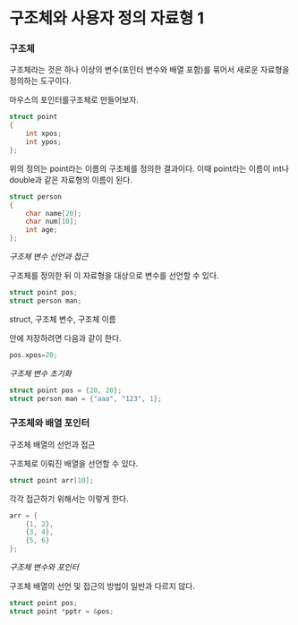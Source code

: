# 구조체와 사용자 정의 자료형 1



### 구조체

구조체라는 것은 하나 이상의 변수(포인터 변수와 배열 포함)를 묶어서 새로운 자료형을 정의하는 도구이다. 

마우스의 포인터를구조체로 만들어보자.

```c
struct point
{
    int xpos;
    int ypos;
};
```

위의 정의는 point라는 이름의 구조체를 정의한 결과이다. 이때 point라는 이름이 int나 double과 같은 자료형의 이름이 된다. 

```c
struct person
{
    char name[20];
    char num[10];
    int age;
};
```

*구조체 변수 선언과 접근*

구조체를 정의한 뒤 이 자료형을 대상으로 변수를 선언할 수 있다.

```c
struct point pos;
struct person man;
```

struct, 구조체 변수, 구조체 이름

안에 저장하려면 다음과 같이 한다.

```c
pos.xpos=20;
```

*구조체 변수 초기화*

```c
struct point pos = {20, 20};
struct person man = {"aaa", "123", 1};
```



### 구조체와 배열 포인터

구조체 배열의 선언과 접근

구조체로 이뤄진 배열을 선언할 수 있다.

```c
struct point arr[10];
```

각각 접근하기 위해서는 이렇게 한다.

```c
arr = {
    {1, 2},
    {3, 4},
    {5, 6}
};
```

*구조체 변수와 포인터*

구조체 배열의 선언 및 접근의 방법이 일반과 다르지 않다.

```c
struct point pos;
struct point *pptr = &pos;
```

































